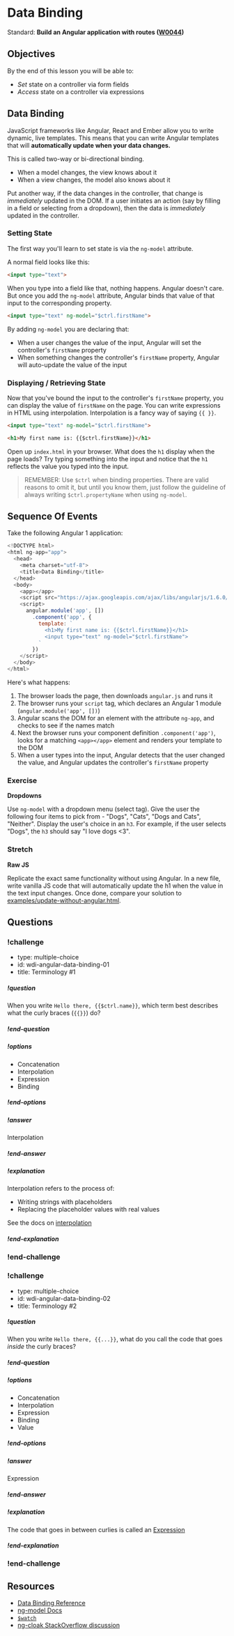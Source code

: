 # Data Binding

Standard: **Build an Angular application with routes (<a href="#">W0044</a>)**

## Objectives

By the end of this lesson you will be able to:

- _Set_ state on a controller via form fields
- _Access_ state on a controller via expressions

## Data Binding

JavaScript frameworks like Angular, React and Ember allow you to write dynamic, live templates. This means that you can write Angular templates that will **automatically update when your data changes.**

This is called two-way or bi-directional binding.

* When a model changes, the view knows about it
* When a view changes, the model also knows about it

Put another way, if the data changes in the controller, that change is _immediately_ updated in the DOM.  If a user initiates an action (say by filling in a field or selecting from a dropdown), then the data is _immediately_ updated in the controller.

### Setting State

The first way you'll learn to set state is via the `ng-model` attribute.

A normal field looks like this:

```html
<input type="text">
```

When you type into a field like that, nothing happens.  Angular doesn't care.  But once you add the `ng-model` attribute, Angular binds that value of that input to the corresponding property.

```html
<input type="text" ng-model="$ctrl.firstName">
```

By adding `ng-model` you are declaring that:

- When a user changes the value of the input, Angular will set the controller's `firstName` property
- When something changes the controller's `firstName` property, Angular will auto-update the value of the input

### Displaying / Retrieving State

Now that you've bound the input to the controller's `firstName` property, you can display the value of `firstName` on the page.  You can write expressions in HTML using interpolation.  Interpolation is a fancy way of saying `{{ }}`.

```html
<input type="text" ng-model="$ctrl.firstName">

<h1>My first name is: {{$ctrl.firstName}}</h1>
```

Open up `index.html` in your browser. What does the `h1` display when the page loads? Try typing something into the input and notice that the `h1` reflects the value you typed into the input.

> REMEMBER: Use `$ctrl` when binding properties.  There are valid reasons to omit it, but until you know them, just follow the guideline of always writing `$ctrl.propertyName` when using `ng-model`.

## Sequence Of Events

Take the following Angular 1 application:

```js
<!DOCTYPE html>
<html ng-app="app">
  <head>
    <meta charset="utf-8">
    <title>Data Binding</title>
  </head>
  <body>
    <app></app>
    <script src="https://ajax.googleapis.com/ajax/libs/angularjs/1.6.0/angular.js"></script>
    <script>
      angular.module('app', [])
        .component('app', {
          template: `
            <h1>My first name is: {{$ctrl.firstName}}</h1>
            <input type="text" ng-model="$ctrl.firstName">
          `
        })
    </script>
  </body>
</html>
```

Here's what happens:

1. The browser loads the page, then downloads `angular.js` and runs it
1. The browser runs your `script` tag, which declares an Angular 1 module (`angular.module('app', [])`)
1. Angular scans the DOM for an element with the attribute `ng-app`, and checks to see if the names match
1. Next the browser runs your component definition `.component('app')`, looks for a matching `<app></app>` element and renders your template to the DOM
1. When a user types into the input, Angular detects that the user changed the value, and Angular updates the controller's `firstName` property

### Exercise

**Dropdowns**

Use `ng-model` with a dropdown menu (select tag). Give the user the following four items to pick from - "Dogs", "Cats", "Dogs and Cats", "Neither". Display the user's choice in an `h3`. For example, if the user selects "Dogs", the `h3` should say "I love dogs <3".

### Stretch

**Raw JS**

Replicate the exact same functionality without using Angular. In a new file, write vanilla JS code that will automatically update the h1 when the value in the text input changes. Once done, compare your solution to [examples/update-without-angular.html](https://github.com/gSchool/angular-examples/blob/master/update-without-angular.html).

## Questions


### !challenge
* type: multiple-choice
* id: wdi-angular-data-binding-01
* title: Terminology #1

##### !question
When you write `Hello there, {{$ctrl.name}}`, which term best describes what the curly braces (`{{}}`) do?
##### !end-question

##### !options
- Concatenation
- Interpolation
- Expression
- Binding
##### !end-options

##### !answer
Interpolation
##### !end-answer

##### !explanation
Interpolation refers to the process of:

- Writing strings with placeholders
- Replacing the placeholder values with real values

See the docs on [interpolation](https://docs.angularjs.org/guide/interpolation)
##### !end-explanation
### !end-challenge


### !challenge
* type: multiple-choice
* id: wdi-angular-data-binding-02
* title: Terminology #2

##### !question
When you write `Hello there, {{...}}`, what do you call the code that goes _inside_ the curly braces?
##### !end-question

##### !options
- Concatenation
- Interpolation
- Expression
- Binding
- Value
##### !end-options

##### !answer
Expression
##### !end-answer

##### !explanation
The code that goes in between curlies is called an [Expression](https://docs.angularjs.org/guide/expression)
##### !end-explanation
### !end-challenge


## Resources

* [Data Binding Reference](https://docs.angularjs.org/guide/databinding)
* [ng-model Docs](https://docs.angularjs.org/api/ng/directive/ngModel)
* [`$watch`](https://www.ng-book.com/p/The-Digest-Loop-and-apply/)
* [ng-cloak StackOverflow discussion](http://stackoverflow.com/questions/12866447/prevent-double-curly-brace-notation-from-displaying-momentarily-before-angular-j)
